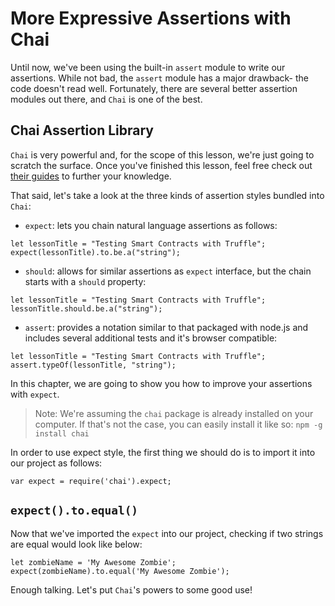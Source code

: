 # More Expressive Assertions with Chai

Until now, we've been using the built-in `assert` module to write our assertions. While not bad, the `assert` module has a major drawback- the code doesn't read well. Fortunately, there are several better assertion modules out there, and `Chai` is one of the best.

## Chai Assertion Library

`Chai` is very powerful and, for the scope of this lesson, we're just going to scratch the surface. Once you've finished this lesson, feel free check out [their guides](https://www.chaijs.com/guide/) to further your knowledge.

That said, let's take a look at the three kinds of assertion styles bundled into `Chai`:

- `expect`: lets you chain natural language assertions as follows:

```
let lessonTitle = "Testing Smart Contracts with Truffle";
expect(lessonTitle).to.be.a("string");
```

- `should`: allows for similar assertions as `expect` interface, but the chain starts with a `should` property:

```
let lessonTitle = "Testing Smart Contracts with Truffle";
lessonTitle.should.be.a("string");
```

- `assert`: provides a notation similar to that packaged with node.js and includes several additional tests and it's browser compatible:

```
let lessonTitle = "Testing Smart Contracts with Truffle";
assert.typeOf(lessonTitle, "string");
```

In this chapter, we are going to show you how to improve your assertions with `expect`.

> Note: We're assuming the `chai` package is already installed on your computer. If that's not the case, you can easily install it like so: `npm -g install chai`

In order to use expect style, the first thing we should do is to import it into our project as follows:

```
var expect = require('chai').expect;
```

## `expect().to.equal()`

Now that we've imported the `expect` into our project, checking if two strings are equal would look like below:

```
let zombieName = 'My Awesome Zombie';
expect(zombieName).to.equal('My Awesome Zombie');
```

Enough talking. Let's put `Chai`'s powers to some good use!
